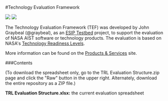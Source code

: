 #Technology Evaluation Framework

<a href="http://testbed.esipfed.org">![](http://52.11.105.140/testbed.svg?display=logo)</a>  <a href="http://wiki.esipfed.org/index.php/Products_and_Services">![](http://52.11.105.140/products.svg?display=logo)</a>

The Technology Evaluation Framework (TEF) was developed by John Graybeal (@graybeal), as an [ESIP Testbed](http://testbed.esipfed.org/) project, to support the evaluation of NASA AIST software or technology products. The evaluation is based on NASA's [Technology Readiness Levels](https://www.nasa.gov/directorates/heo/scan/engineering/technology/txt_accordion1.html).

More information can be found on the [Products & Services](http://wiki.esipfed.org/index.php/P%26S_Telecon_-_January_19,_2016#Technology_Evaluation_Framework_Final_Report) site. 

###Contents

(To download the spreadsheet only, go to the TRL Evaluation Structure.zip page and click the "Raw" button in the upper right. Alternately, download the entire repository as a ZIP file.)

**TRL Evaluation Structure.xlsx:** the current evaluation spreadsheet
